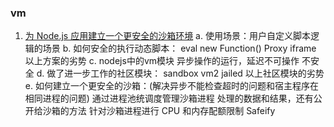 
### vm

1. [为 Node.js 应用建立一个更安全的沙箱环境](https://zhuanlan.zhihu.com/p/35992886 'vm')
  a. 使用场景：用户自定义脚本逻辑的场景
  b. 如何安全的执行动态脚本：
    eval
    new Function()
    Proxy
    iframe
    以上方案的劣势
  c. nodejs中的vm模块
    异步操作的运行，延迟不可操作
    不安全
  d. 做了进一步工作的社区模块：
    sandbox
    vm2
    jailed
    以上社区模块的劣势
  e. 如何建立一个更安全的沙箱：(解决异步不能检查超时的问题和宿主程序在相同进程的问题)
    通过进程池统调度管理沙箱进程
    处理的数据和结果，还有公开给沙箱的方法
    针对沙箱进程进行 CPU 和内存配额限制
    Safeify
